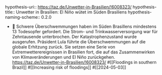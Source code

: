 hypothesis-uri:: https://taz.de/Unwetter-in-Brasilien/!6008323/
hypothesis-title:: Unwetter in Brasilien: El Niño wütet im Süden Brasiliens
hypothesis-naming-scheme:: 0.2.0

- 📝 Schwere Überschwemmungen haben im Süden Brasillens mindestens 13 Todesopfer gefordert. Die Strom- und Trinkwasserversorgung war für Zehntausende unterbrochen. Der Katastrophenzustand wurde ausgerufen. Präsident Lula führte die Überschwemmungen auf die globale Erhitzung zurück. Sie setzen eine Serie von Extremwetterereignissen in Brasilien fort, die auf das Zusammenwirken von Klimaveränderungen und El Niño zurückgehen. https://taz.de/Unwetter-in-Brasilien/!6008323/ #[[Floodings in southern Brazil]] #[[Increasing risk of floodings]] #[[2024-05-03]]